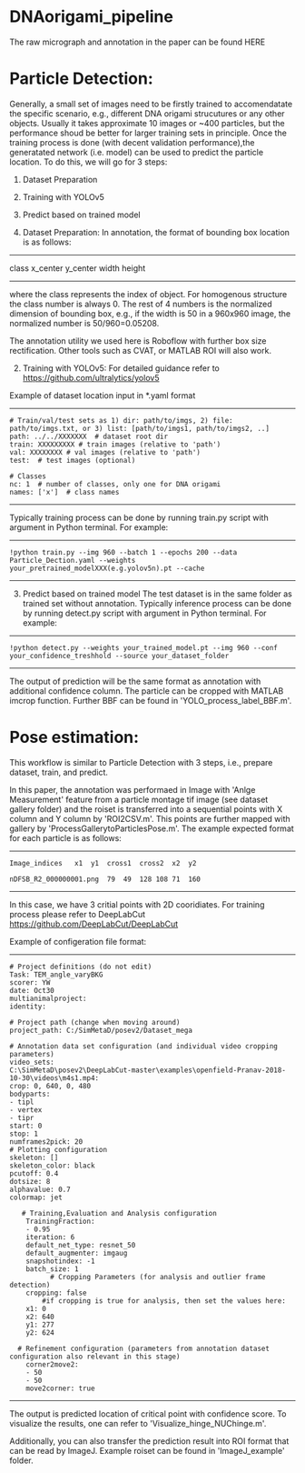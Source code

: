 # DNAorigami_pipeline
The raw micrograph and annotation in the paper can be found HERE

# Particle Detection:

Generally, a small set of images need to be firstly trained to accomendatate the specific scenario, e.g., different DNA origami strucutures or any other objects. Usually it takes approximate 10 images or ~400 particles, but the performance shoud be better for larger training sets in principle. Once the training process is done (with decent validation performance),the generatated network (i.e. model) can be used to predict the particle location.
To do this, we will go for 3 steps:

1. Dataset Preparation
2. Training with YOLOv5
3. Predict based on trained model

1. Dataset Preparation:
In annotation, the format of bounding box location is as follows:

**************************
class x_center y_center width height
**************************
where the class represents the index of object. For homogenous structure the class number is always 0. The rest of 4 numbers is the normalized dimension of bounding box, e.g., if the width is 50 in a 960x960 image, the normalized number is 50/960=0.05208.

The annotation utility we used here is Roboflow with further box size rectification. Other 
tools such as CVAT, or MATLAB ROI will also work.

2. Training with YOLOv5: For detailed guidance refer to https://github.com/ultralytics/yolov5


Example of dataset location input in *.yaml format

**************************
    # Train/val/test sets as 1) dir: path/to/imgs, 2) file: path/to/imgs.txt, or 3) list: [path/to/imgs1, path/to/imgs2, ..]
    path: ../../XXXXXXX  # dataset root dir
    train: XXXXXXXXX # train images (relative to 'path') 
    val: XXXXXXXX # val images (relative to 'path') 
    test:  # test images (optional)

    # Classes
    nc: 1  # number of classes, only one for DNA origami
    names: ['x']  # class names
*****************************

Typically training process can be done by running train.py script with argument in Python terminal. For example:

*******************************
    !python train.py --img 960 --batch 1 --epochs 200 --data Particle_Dection.yaml --weights your_pretrained_modelXXX(e.g.yolov5n).pt --cache
********************************


3. Predict based on trained model
The test dataset is in the same folder as trained set without annotation.
Typically inference process can be done by running detect.py script with argument in Python terminal. For example:

*******************************
    !python detect.py --weights your_trained_model.pt --img 960 --conf your_confidence_treshhold --source your_dataset_folder
********************************

The output of prediction will be the same format as annotation with additional confidence column. The particle can be cropped with MATLAB imcrop function. Further BBF can be found in 'YOLO_process_label_BBF.m'.



# Pose estimation:
This workflow is similar to Particle Detection with 3 steps, i.e., prepare dataset, train, and predict. 


In this paper, the annotation was performaed in Image with 'Anlge Measurement' feature from a particle montage tif image (see dataset gallery folder) and the roiset is transferred into a sequential points with X column and Y column by 'ROI2CSV.m'. This points are further mapped with gallery by 'ProcessGallerytoParticlesPose.m'.
The example expected format for each particle is as follows:

*************************************************************
    Image_indices	x1	y1	cross1	cross2	x2	y2

    nDFSB_R2_000000001.png	79	49	128	108	71	160
****************************************************************

In this case, we have 3 critial points with 2D cooridiates. For training process please refer to DeepLabCut https://github.com/DeepLabCut/DeepLabCut

Example of configeration file format:


*********************************
    # Project definitions (do not edit)
    Task: TEM_angle_varyBKG
    scorer: YW
    date: Oct30
    multianimalproject:
    identity:

    # Project path (change when moving around)
    project_path: C:/SimMetaD/posev2/Dataset_mega

    # Annotation data set configuration (and individual video cropping parameters)
    video_sets:
    C:\SimMetaD\posev2\DeepLabCut-master\examples\openfield-Pranav-2018-10-30\videos\m4s1.mp4:
    crop: 0, 640, 0, 480
    bodyparts:
    - tipl
    - vertex
    - tipr
    start: 0
    stop: 1
    numframes2pick: 20
    # Plotting configuration
    skeleton: []
    skeleton_color: black
    pcutoff: 0.4
    dotsize: 8
    alphavalue: 0.7
    colormap: jet

       # Training,Evaluation and Analysis configuration
        TrainingFraction:
        - 0.95
        iteration: 6
        default_net_type: resnet_50
        default_augmenter: imgaug
        snapshotindex: -1
        batch_size: 1
              # Cropping Parameters (for analysis and outlier frame detection)
        cropping: false
            #if cropping is true for analysis, then set the values here:
        x1: 0
        x2: 640
        y1: 277
        y2: 624

      # Refinement configuration (parameters from annotation dataset configuration also relevant in this stage)
        corner2move2:
        - 50
        - 50
        move2corner: true
**********************************

The output is predicted location of critical point with confidence score. To visualize the results, one can refer to 'Visualize_hinge_NUChinge.m'.

Additionally, you can also transfer the prediction result into ROI format that can be read by ImageJ. Example roiset can be found in 'ImageJ_example' folder.



